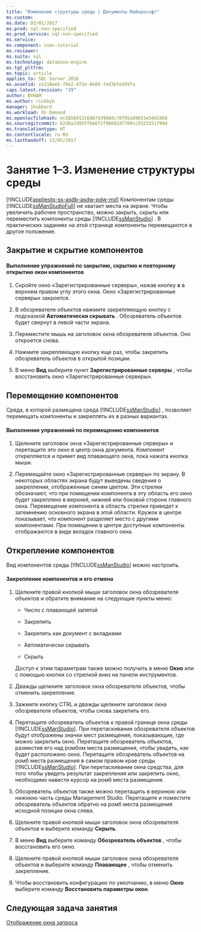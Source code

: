 ```yaml
---
title: "Изменение структуры среды | Документы Майкрософт"
ms.custom: 
ms.date: 03/01/2017
ms.prod: sql-non-specified
ms.prod_service: sql-non-specified
ms.service: 
ms.component: ssms-tutorial
ms.reviewer: 
ms.suite: sql
ms.technology: database-engine
ms.tgt_pltfrm: 
ms.topic: article
applies_to: SQL Server 2016
ms.assetid: ce118ee5-70e2-472e-8e09-7ed3bfed59fa
caps.latest.revision: "29"
author: BYHAM
ms.author: rickbyh
manager: jhubbard
ms.workload: On Demand
ms.openlocfilehash: ec585601316887d3968dc70795a09053e54d1868
ms.sourcegitcommit: b2d8a2d95ffbb6f2f98692d7760cc5523151f99d
ms.translationtype: HT
ms.contentlocale: ru-RU
ms.lasthandoff: 12/05/2017
---
```

# <a name="lesson-1-3---change-the-environment-layout"></a>Занятие 1–3. Изменение структуры среды
[!INCLUDE[appliesto-ss-asdb-asdw-pdw-md](../../includes/appliesto-ss-asdb-asdw-pdw-md.md)] Компонентам среды [!INCLUDE[ssManStudioFull](../../includes/ssmanstudiofull-md.md)] не хватает места на экране. Чтобы увеличить рабочее пространство, можно закрыть, скрыть или переместить компоненты среды [!INCLUDE[ssManStudio](../../includes/ssmanstudio-md.md)] . В практических заданиях на этой странице компоненты перемещаются в другое положение.  
  
## <a name="closing-and-hiding-components"></a>Закрытие и скрытие компонентов  
  
#### <a name="to-practice-closing-hiding-and-reopening-component-windows"></a>Выполнение упражнений по закрытию, скрытию и повторному открытию окон компонентов  
  
1.  Скройте окно «Зарегистрированные серверы», нажав кнопку **х** в верхнем правом углу этого окна. Окно «Зарегистрированные серверы» закроется.  
  
2.  В обозревателе объектов нажмите закрепляющую кнопку с подсказкой **Автоматически скрывать** . Обозреватель объектов будет свернут в левой части экрана.  
  
3.  Переместите мышь на заголовок окна обозревателя объектов. Оно откроется снова.  
  
4.  Нажмите закрепляющую кнопку еще раз, чтобы закрепить обозреватель объектов в открытой позиции.  
  
5.  В меню **Вид** выберите пункт **Зарегистрированные серверы** , чтобы восстановить окно «Зарегистрированные серверы».  
  
## <a name="moving-components"></a>Перемещение компонентов  
Среда, в которой размещена среда [!INCLUDE[ssManStudio](../../includes/ssmanstudio-md.md)] , позволяет перемещать компоненты и закреплять их в разных вариантах.  
  
#### <a name="to-practice-moving-components"></a>Выполнение упражнений по перемещению компонентов  
  
1.  Щелкните заголовок окна «Зарегистрированные серверы» и перетащите это окно в центр окна документа. Компонент открепляется и примет вид плавающего окна, пока нажата кнопка мыши.  
  
2.  Перемещайте окно «Зарегистрированные серверы» по экрану. В некоторых областях экрана будут выведены сведения о закреплении, отображенные синим цветом. Эти стрелки обозначают, что при помещении компонента в эту область его окно будет закреплено в верхней, нижней или боковой стороне главного окна. Перемещение компонента в область стрелки приведет к затемнению основного экрана в этой области. Кружок в центре показывает, что компонент разделяет место с другими компонентами. При помещении в центре доступные компоненты отображаются в виде вкладок главного окна.  
  
## <a name="undocking-components"></a>Открепление компонентов  
Вид компонентов среды [!INCLUDE[ssManStudio](../../includes/ssmanstudio-md.md)] можно настроить.  
  
#### <a name="to-dock-and-undock-components"></a>Закрепление компонентов и его отмена  
  
1.  Щелкните правой кнопкой мыши заголовок окна обозревателя объектов и обратите внимание на следующие пункты меню:  
  
    -   Число с плавающей запятой  
  
    -   Закрепить  
  
    -   Закрепить как документ с вкладками  
  
    -   Автоматически скрывать  
  
    -   Скрыть  
  
    Доступ к этим параметрам также можно получить в меню **Окно** или с помощью кнопки со стрелкой вниз на панели инструментов.  
  
2.  Дважды щелкните заголовок окна обозревателя объектов, чтобы отменить закрепление.  
  
3.  Зажмите кнопку CTRL и дважды щелкните заголовок окна обозревателя объектов, чтобы снова закрепить его.  
  
4.  Перетащите обозреватель объектов к правой границе окна среды [!INCLUDE[ssManStudio](../../includes/ssmanstudio-md.md)]. При перетаскивании обозревателя объектов будут отображены значки мест размещения, показывающие, где можно закрепить окно. Перетащите обозреватель объектов, разместив его над ромбом места размещения, чтобы увидеть, как будет расположено окно. Перетащите обозреватель объектов на ромб места размещения в самом правом крае среды [!INCLUDE[ssManStudio](../../includes/ssmanstudio-md.md)]. При перетаскивании окна средства, для того чтобы увидеть результат закрепления или закрепить окно, необходимо навести курсор на ромб места размещения.  
  
5.  Обозреватель объектов также можно перетащить в верхнюю или нижнюю часть среды Management Studio. Перетащите и поместите обозреватель объектов обратно на ромб места размещения исходной позиции окна слева.  
  
6.  Щелкните правой кнопкой мыши заголовок окна обозревателя объектов и выберите команду **Скрыть**.  
  
7.  В меню **Вид** выберите команду **Обозреватель объектов** , чтобы восстановить его окно.  
  
8.  Щелкните правой кнопкой мыши заголовок окна обозревателя объектов и выберите команду **Плавающее** , чтобы отменить закрепление.  
  
9. Чтобы восстановить конфигурацию по умолчанию, в меню **Окно** выберите команду **Восстановить параметры окон**.  
  
## <a name="next-task-in-lesson"></a>Следующая задача занятия  
[Отображение окна запроса](../../tools/sql-server-management-studio/lesson-1-4-display-the-query-window.md)  
  
  
  
